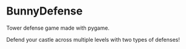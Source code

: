 # BunnyDefense

Tower defense game made with pygame.

Defend your castle across multiple levels with two types of defenses! 

